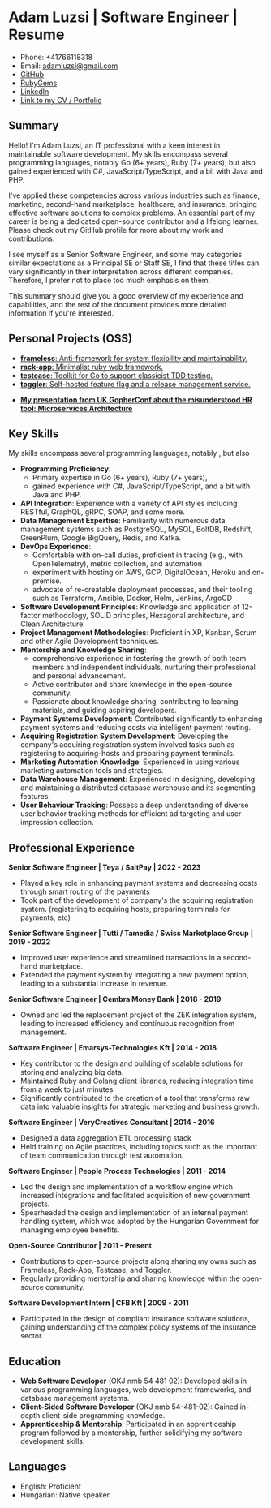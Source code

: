 [:gopherconuk2022:]: https://www.youtube.com/watch?v=n9F2j1cAYcc

# Adam Luzsi | Software Engineer | Resume

- Phone: +41766118318
- Email: adamluzsi@gmail.com
- [GitHub](https://github.com/adamluzsi/)
- [RubyGems](https://rubygems.org/profiles/adamluzsi)
- [LinkedIn](https://www.linkedin.com/in/adam-luzsi-6233068b/)
- [Link to my CV / Portfolio](https://github.com/adamluzsi/adamluzsi/blob/main/CV.md)

## Summary

Hello! I'm Adam Luzsi, an IT professional with a keen interest in maintainable software development.
My skills encompass several programming languages, notably Go (6+ years), Ruby (7+ years),
but also gained experienced with C#, JavaScript/TypeScript, and a bit with Java and PHP.

I've applied these competencies across various industries such as
finance, marketing, second-hand marketplace, healthcare, and insurance, bringing effective software
solutions to complex problems.
An essential part of my career is being a dedicated open-source contributor and a lifelong learner.
Please check out my GitHub profile for more about my work and contributions.

I see myself as a Senior Software Engineer,
and some may categories similar expectations as a Principal SE or Staff SE,
I find that these titles can vary significantly in their interpretation across different companies.
Therefore, I prefer not to place too much emphasis on them.

This summary should give you a good overview of my experience and capabilities,
and the rest of the document provides more detailed information if you're interested.

## Personal Projects (OSS)

* [**frameless**: Anti-framework for system flexibility and maintainability.](https://github.com/adamluzsi/frameless)
* [**rack-app**: Minimalist ruby web framework.](https://github.com/rack-app/rack-app)
* [**testcase**: Toolkit for Go to support classicist TDD testing.](https://github.com/rack-app/rack-app)
* [**toggler**: Self-hosted feature flag and a release management service.](https://github.com/toggler-io/toggler)

- [**My presentation from UK GopherConf about the misunderstood HR tool: Microservices Architecture**][:gopherconuk2022:]

## Key Skills

My skills encompass several programming languages, notably ,
but also

* **Programming Proficiency**:
    * Primary expertise in Go (6+ years), Ruby (7+ years),
    * gained experience with C#, JavaScript/TypeScript, and a bit with Java and PHP.
* **API Integration**: Experience with a variety of API styles including RESTful, GraphQL, gRPC, SOAP, and some more.
* **Data Management Expertise**: Familiarity with numerous data management systems such as PostgreSQL, MySQL, BoltDB,
  Redshift, GreenPlum, Google BigQuery, Redis, and Kafka.
* **DevOps Experience**:.
    * Comfortable with on-call duties, proficient in tracing (e.g., with OpenTelemetry), metric collection, and
      automation
    * experiment with hosting on AWS, GCP, DigitalOcean, Heroku and on-premise.
    * advocate of re-creatable deployment processes, and their tooling such as Terraform, Ansible, Docker, Helm,
      Jenkins, ArgoCD
* **Software Development Principles**: Knowledge and application of 12-factor methodology, SOLID principles, Hexagonal
  architecture, and Clean Architecture.
* **Project Management Methodologies**: Proficient in XP, Kanban, Scrum and other Agile Development techniques.
* **Mentorship and Knowledge Sharing**:
    * comprehensive experience in fostering the growth of both team members
      and independent individuals, nurturing their professional and personal advancement.
    * Active contributor and share knowledge in the open-source community.
    * Passionate about knowledge sharing, contributing to learning materials, and guiding aspiring developers.
* **Payment Systems Development**: Contributed significantly to enhancing payment systems and reducing costs via
  intelligent payment routing.
* **Acquiring Registration System Development**: Developing the company's acquiring registration
  system involved tasks such as registering to acquiring-hosts and preparing payment terminals.
* **Marketing Automation Knowledge**: Experienced in using various marketing automation tools and strategies.
* **Data Warehouse Management**: Experienced in designing, developing and maintaining a distributed database warehouse
  and its segmenting features.
* **User Behaviour Tracking**: Possess a deep understanding of diverse user behavior tracking methods for efficient ad
  targeting and user impression collection.

## Professional Experience

**Senior Software Engineer | Teya / SaltPay | 2022 - 2023**

- Played a key role in enhancing payment systems and decreasing costs through smart routing of the payments
- Took part of the development of company's the acquiring registration system.
  (registering to acquiring hosts, preparing terminals for payments, etc)

**Senior Software Engineer | Tutti / Tamedia / Swiss Marketplace Group | 2019 - 2022**

- Improved user experience and streamlined transactions in a second-hand marketplace.
- Extended the payment system by integrating a new payment option, leading to a substantial increase in revenue.

**Senior Software Engineer | Cembra Money Bank | 2018 - 2019**

- Owned and led the replacement project of the ZEK integration system, leading to increased efficiency and continuous
  recognition from management.

**Software Engineer | Emarsys-Technologies Kft | 2014 - 2018**

- Key contributor to the design and building of scalable solutions for storing and analyzing big data.
- Maintained Ruby and Golang client libraries, reducing integration time from a week to just minutes.
- Significantly contributed to the creation of a tool that transforms raw data
  into valuable insights for strategic marketing and business growth.

**Software Engineer | VeryCreatives Consultant | 2014 - 2016**

- Designed a data aggregation ETL processing stack
- Held training on Agile practices,
  including topics such as the important of team communication through test automation.

**Software Engineer | People Process Technologies | 2011 - 2014**

- Led the design and implementation of a workflow engine which increased integrations and facilitated acquisition of new
  government projects.
- Spearheaded the design and implementation of an internal payment handling system, which was adopted by the Hungarian
  Government for managing employee benefits.

**Open-Source Contributor | 2011 - Present**

- Contributions to open-source projects along sharing my owns such as Frameless, Rack-App, Testcase, and Toggler.
- Regularly providing mentorship and sharing knowledge within the open-source community.

**Software Development Intern | CFB Kft | 2009 - 2011**

- Participated in the design of compliant insurance software solutions, gaining understanding of the complex policy
  systems of the insurance sector.

## Education

* **Web Software Developer** (OKJ nmb 54 481 02): Developed skills in various programming languages, web development
  frameworks, and database management systems.
* **Client-Sided Software Developer** (OKJ nmb 54-481-02): Gained in-depth client-side programming knowledge.
* **Apprenticeship & Mentorship**: Participated in an apprenticeship program followed by a mentorship, further
  solidifying my software development skills.

## Languages

* English: Proficient
* Hungarian: Native speaker
